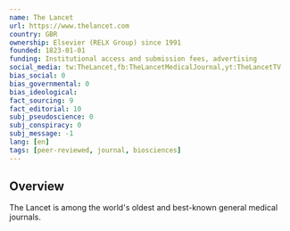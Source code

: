 ```yaml
---
name: The Lancet
url: https://www.thelancet.com
country: GBR
ownership: Elsevier (RELX Group) since 1991
founded: 1823-01-01
funding: Institutional access and submission fees, advertising
social_media: tw:TheLancet,fb:TheLancetMedicalJournal,yt:TheLancetTV
bias_social: 0
bias_governmental: 0
bias_ideological:
fact_sourcing: 9
fact_editorial: 10
subj_pseudoscience: 0
subj_conspiracy: 0
subj_message: -1
lang: [en]
tags: [peer-reviewed, journal, biosciences]
---
```


## Overview
The Lancet is among the world's oldest and best-known general medical journals.
